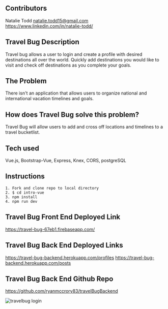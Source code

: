 ## Contributors

Natalie Todd
natalie.todd15@gmail.com
https://www.linkedin.com/in/natalie-todd/

## Travel Bug Description

Travel bug allows a user to login and create a profile with desired destinations all over the world. Quickly add destinations you would like to visit and check off destinations as you complete your goals.

## The Problem

There isn't an application that allows users to organize national and international vacation timelines and goals.

## How does Travel Bug solve this problem?

Travel Bug will allow users to add and cross off locations and timelines to a travel bucketlist.

## Tech used

Vue.js, Bootstrap-Vue, Express, Knex, CORS, postgreSQL

## Instructions

    1. Fork and clone repo to local directory
    2. $ cd intro-vue
    3. npm install
    4. npm run dev

## Travel Bug Front End Deployed Link

https://travel-bug-67eb1.firebaseapp.com/

## Travel Bug Back End Deployed Links

https://travel-bug-backend.herokuapp.com/profiles
https://travel-bug-backend.herokuapp.com/posts

## Travel Bug Back End Github Repo

https://github.com/ryanmccrory83/travelBugBackend

<img src='./src/TravelBug.png' alt='travelbug login'>
